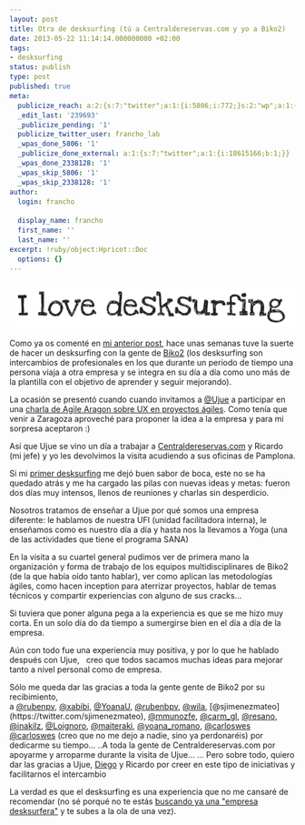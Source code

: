 ```yaml
---
layout: post
title: Otra de desksurfing (tú a Centraldereservas.com y yo a Biko2)
date: 2013-05-22 11:14:14.000000000 +02:00
tags:
- desksurfing
status: publish
type: post
published: true
meta:
  publicize_reach: a:2:{s:7:"twitter";a:1:{i:5806;i:772;}s:2:"wp";a:1:{i:0;i:26;}}
  _edit_last: '239693'
  _publicize_pending: '1'
  publicize_twitter_user: francho_lab
  _wpas_done_5806: '1'
  _publicize_done_external: a:1:{s:7:"twitter";a:1:{i:18615166;b:1;}}
  _wpas_done_2338128: '1'
  _wpas_skip_5806: '1'
  _wpas_skip_2338128: '1'
author:
  login: francho

  display_name: francho
  first_name: ''
  last_name: ''
excerpt: !ruby/object:Hpricot::Doc
  options: {}
---
```

![i_love_desksurfing](/assets/i_love_desksurfing.png)

Como ya os comenté en [mi anterior post](/2013/04/17/un-trimestre-movidito/), hace unas semanas tuve la suerte de hacer un desksurfing con la gente de [Biko2](http://biko2.com) (los desksurfing son intercambios de profesionales en los que durante un periodo de tiempo una persona viaja a otra empresa y se integra en su día a día como uno más de la plantilla con el objetivo de aprender y seguir mejorando).

La ocasión se presentó cuando cuando invitamos a [@Ujue](https://twitter.com/ujue) a participar en una [charla de Agile Aragon sobre UX en proyectos ágiles](http://agile-aragon.org/2013/03/15/evento-experiencia-de-usuario-y-proyectos-agiles/). Como tenía que venir a Zaragoza aproveché para proponer la idea a la empresa y para mi sorpresa aceptaron :)

Así que Ujue se vino un día a trabajar a [Centraldereservas.com](http://centraldereservas.com) y Ricardo (mi jefe) y yo les devolvimos la visita acudiendo a sus oficinas de Pamplona.

Si mi [primer desksurfing](/2011/07/27/una-de-desksurfing-tu-a-pocketwidget-y-yo-a-frogtek/) me dejó buen sabor de boca, este no se ha quedado atrás y me ha cargado las pilas con nuevas ideas y metas: fueron dos días muy intensos, llenos de reuniones y charlas sin desperdicio.

Nosotros tratamos de enseñar a Ujue por qué somos una empresa diferente: le hablamos de nuestra UFI (unidad facilitadora interna), le enseñamos como es nuestro día a día y hasta nos la llevamos a Yoga (una de las actividades que tiene el programa SANA)

En la visita a su cuartel general pudimos ver de primera mano la organización y forma de trabajo de los equipos multidisciplinares de Biko2 (de la que había oído tanto hablar), ver como aplican las metodologías ágiles, como hacen inception para aterrizar proyectos, hablar de temas técnicos y compartir experiencias con alguno de sus cracks...

Si tuviera que poner alguna pega a la experiencia es que se me hizo muy corta. En un solo día do da tiempo a sumergirse bien en el día a día de la empresa.

Aún con todo fue una experiencia muy positiva, y por lo que he hablado después con Ujue,   creo que todos sacamos muchas ideas para mejorar tanto a nivel personal como de empresa.

Sólo me queda dar las gracias a toda la gente gente de Biko2 por su recibimiento, a [@rubenpv](https://twitter.com/rubenbpv), [@xabibi](https://twitter.com/xabibi), [@YoanaU](https://twitter.com/YoanaU), [@rubenbpv](https://twitter.com/rubenbpv), [@wila](https://twitter.com/wila_), [@sjimenezmateo](https://twitter.com/sjimenezmateo), [@mmunozfe](https://twitter.com/mmunozfe), [@carm_gl](https://twitter.com/carm_gl), [@resano](https://twitter.com/resano), [@inakilz](https://twitter.com/inakilz), [@Loignoro](https://twitter.com/Loignoro), [@maiteraki](https://twitter.com/maiteraki), [@yoana_romano](https://twitter.com/yoana_romano), [@carloswes](https://twitter.com/carloswes)
[@carloswes](https://twitter.com/carloswes) (creo que no me dejo a nadie, sino ya perdonaréis) por dedicarme su tiempo...
..A toda la gente de Centraldereservas.com por apoyarme y arroparme durante la visita de Ujue...
... Pero sobre todo, quiero dar las gracias a Ujue, [Diego](https://twitter.com/diegocenzano) y Ricardo por creer en este tipo de iniciativas y facilitarnos el intercambio

La verdad es que el desksurfing es una experiencia que no me cansaré de recomendar (no sé porqué no te estás [buscando ya una "empresa desksurfera"](http://www.desk-surfing.org/) y te subes a la ola de una vez).
